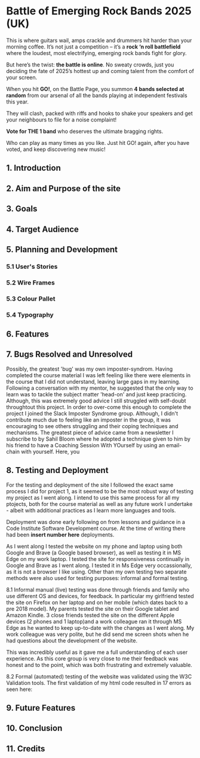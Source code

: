 # Battle of Emerging Rock Bands 2025 (UK)
This is where guitars wail, amps crackle and drummers hit harder than your morning coffee. It’s not just a competition – it’s a **rock ‘n roll battlefield** where the loudest, most electrifying, emerging rock bands fight for glory.

But here’s the twist: **the battle is online**. No sweaty crowds, just you deciding the fate of 2025’s hottest up and coming talent from the comfort of your screen.

When you hit **GO!**, on the Battle Page, you summon **4 bands selected at random** from our arsenal of all the bands playing at independent festivals this year.

They will clash, packed with riffs and hooks to shake your speakers and get your neighbours to file for a noise complaint!

**Vote for THE 1 band** who deserves the ultimate bragging rights.

Who can play as many times as you like. Just hit GO! again, after you have voted, and keep discovering new music!

## 1. Introduction

## 2. Aim and Purpose of the site

## 3. Goals

## 4. Target Audience

## 5. Planning and Development

### 5.1 User's Stories

### 5.2 Wire Frames

### 5.3 Colour Pallet

### 5.4 Typography

## 6. Features

## 7. Bugs Resolved and Unresolved
Possibly, the greatest 'bug' was my own imposter-syndrom. Having completed the course material I was left feeling like there were elements in the course that I did not understand, leaving large gaps in my learning. Following a conversation with my mentor, he suggested that the only way to learn was to tackle the subject matter 'head-on' and just keep practicing. Although, this was extremely good advice I still struggled with self-doubt throughtout this project. In order to over-come this enough to complete the project I joined the Slack Imposter Syndrome group. Although, I didn't contribute much due to feeling like an imposter in the group, it was encouraging to see others struggling and their coping techniques and mechanisms. The greatest piece of advice came from a newsletter I subscribe to by Sahil Bloom where he adopted a technique given to him by his friend to have a Coaching Session With YOurself by using an email-chain with yourself. Here, you  

## 8. Testing and Deployment
For the testing and deployment of the site I followed the exact same process I did for project 1, as it seemed to be the most robust way of testing my project as I went along. I intend to use this same process for all my ptojects, both for the course material as well as any future work I undertake - albeit with additional practices as I learn more languages and tools.

Deployment was done early following on from lessons and guidance in a Code Institute Software Development course. At the time of writing there had been **insert number here** deployments.

As I went along I tested the website on my phone and laptop using both Google and Brave (a Google based browser), as well as testing it in MS Edge on my work laptop. I tested the site for responsiveness continually in Google and Brave as I went along. I tested it in Ms Edge very occassionally, as it is not a browser I like using. Other than my own testing two separate methods were also used for testing purposes: informal and formal testing.

8.1 Informal manual (live) testing was done through friends and family who use different OS and devices, for feedback. In particular my girlfriend tested the site on Firefox on her laptop and on her mobile (which dates back to a pre 2018 model). My parents tested the site on their Google tablet and Amazon Kindle. 3 close friends tested the site on the different Apple devices (2 phones and 1 laptop)and a work colleague ran it through MS Edge as he wanted to keep up-to-date with the changes as I went along. My work colleague was very polite, but he did send me screen shots when he had questions about the development of the website.

This was incredibly useful as it gave me a full understanding of each user experience. As this core group is very close to me their feedback was honest and to the point, which was both frustrating and extremely valuable. 

8.2 Formal (automated) testing of the website was validated using the W3C Validation tools. The first validation of my html code resulted in 17 errors as seen here:

## 9. Future Features

## 10. Conclusion

## 11. Credits


          
